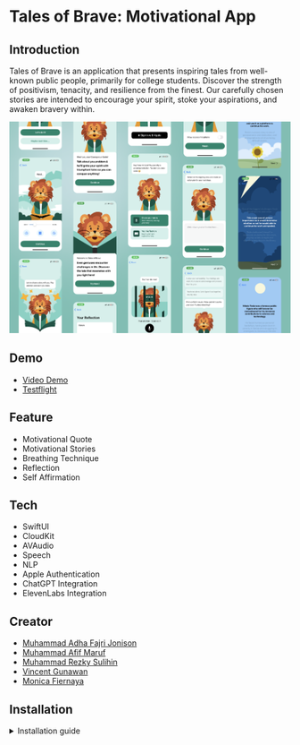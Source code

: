 # Tales of Brave: Motivational App
## Introduction
Tales of Brave is an application that presents inspiring tales from well-known public people, primarily for college students. Discover the strength of positivism, tenacity, and resilience from the finest. Our carefully chosen stories are intended to encourage your spirit, stoke your aspirations, and awaken bravery within.

<img src="https://github.com/PengabdiCodinganX/MC3/blob/main/shot.png" width="auto" height="auto" >


## Demo
- [Video Demo](https://firebasestorage.googleapis.com/v0/b/muhammad-adha-fajri-portfolio.appspot.com/o/projects%2FTalesOfBrave.mp4?alt=media&token=2ef52e8f-3ebc-43ba-9222-9ae83813f1a8)
- [Testflight](https://testflight.apple.com/join/i14NYOE1)

## Feature
- Motivational Quote
- Motivational Stories
- Breathing Technique
- Reflection
- Self Affirmation

## Tech
- SwiftUI
- CloudKit
- AVAudio
- Speech
- NLP
- Apple Authentication
- ChatGPT Integration
- ElevenLabs Integration

## Creator
- [Muhammad Adha Fajri Jonison](https://github.com/adhafajri)
- [Muhammad Afif Maruf](https://github.com/marufboy)
- [Muhammad Rezky Sulihin](https://github.com/mrezkys)
- [Vincent Gunawan](https://github.com/maskedEnigma)
- [Monica Fiernaya](https://github.com/monicanaya)

## Installation
<details><summary>Installation guide</summary>
  
This project uses Xcodegen and has a Git hook set up to run it each time you switch branches. To set up the environment, you need to run a setup script named `setup.sh`.

### Running the setup script

1. Open Terminal.

2. Navigate to the project's root directory:

   ```bash
   cd /path/to/project/MC3
   ```

   Replace `/path/to/project/MC3` with the actual path to your cloned MC3 repository.

3. Make the `setup.sh` script executable:

   ```bash
   chmod +x setup.sh
   ```

4. Run the `setup.sh` script:

   ```bash
   ./setup.sh
   ```

The `setup.sh` script does the following:

- Checks if Homebrew is installed and installs it if not.
- Checks if Xcodegen is installed and installs it if not.
- Generates an Xcode project.
- Sets up Git hooks.
- Makes the `post-checkout` hook script executable.
- Copies the `post-checkout` hook script to `.git/hooks`.
- Runs XcodeGen with cache.

Now, each time you switch branches with `git checkout`, Git will automatically run the `post-checkout` script and execute XcodeGen to generate your Xcode project.

### Special note for SourceTree users

If you are using SourceTree, it is necessary to open the app via the Terminal for the Git hook to work properly. You can do so with this command:

```bash
open /Applications/SourceTree.app/Contents/MacOS/SourceTree
```

This ensures that SourceTree has access to the necessary command-line tools.

### Special Note for Developers

When you switch between branches in this project, please remember to manually enable the "Sign in with Apple" and "iCloud" capabilities in Xcode.

The settings for these capabilities are not tracked by Git and therefore need to be re-enabled every time a branch is switched. 

Here are the steps to enable these capabilities:

1. Open the project in Xcode.
2. Select the main target of your app.
3. Navigate to the "Signing & Capabilities" tab.
4. If the "Sign in with Apple" and "iCloud" capabilities are not listed, click on "+ Capability" to add them.
5. Find and click on "Sign in with Apple" and "iCloud" in the list.

### Configuring CloudKit
Initiate a cloud kit container and establish these Record Types with specific fields:

- API_Key: apiKey, name
- History: problem, rating, reflection, story, user
- Rating: rating, story, user
- Sound: id, sound, text
- Story: IntroductionSound, introduction, introductionSound, keywords, problem, problemSound, ratings, resolution, resolutionSound, storyRating
- User: dev, email, name, userIdentifier

Finally, include your Chat GPT and Elevenlabs API keys, labelling them chatGPT and elevenLabs respectively under API_Key.

</details>
